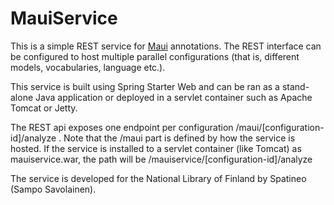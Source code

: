 # MauiService

This is a simple REST service for [Maui](https://github.com/NatLibFi/maui) annotations. The REST interface can be configured to host multiple parallel configurations (that is, different models, vocabularies, language etc.).

This service is built using Spring Starter Web and can be ran as a stand-alone Java application or deployed in a servlet container such as Apache Tomcat or Jetty.

The REST api exposes one endpoint per configuration /maui/[configuration-id]/analyze . Note that the /maui part is defined by how the service is hosted. If the service is installed to a servlet container (like Tomcat) as mauiservice.war, the path will be /mauiservice/[configuration-id]/analyze

The service is developed for the National Library of Finland by Spatineo (Sampo Savolainen).

